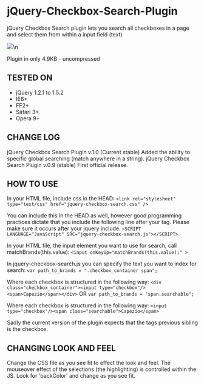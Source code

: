 jQuery-Checkbox-Search-Plugin
=============================

jQuery Checkbox Search plugin lets you search all checkboxes in a page and select them from within a input field (text)

<img src="http://www.waddleworks.com/images/searchbox-screenshot.gif"/>\n

Plugin in only 4.9KB - uncompressed

TESTED ON
---------
- jQuery 1.2.1 to 1.5.2
- IE6+
- FF2+
- Safari 3+
- Opera 9+

CHANGE LOG
----------
jQuery Checkbox Search Plugin v.1.0 (Current stable)
Added the ability to specific global searching (match anywhere in a string).
jQuery Checkbox Search Plugin v.0.9 (stable)
First official release.

HOW TO USE
----------
In your HTML file, include css in the HEAD:
`<link rel="stylesheet" type="text/css" href="jquery-checkbox-search.css" />`

You can include this in the HEAD as well, however good programming
practices dictate that you include the following line after your tag.
Please make sure it occurs after your jquery include.
`<SCRIPT LANGUAGE="JavaScript" SRC="jquery-checkbox-search.js"></SCRIPT>`

In your HTML file, the input element you want to use for search, call matchBrands(this.value):
`<input onKeyUp="matchBrands(this.value);" >`

In jquery-checkbox-search.js you can specify the text you want to index for search:
`var path_to_brands = ".checkbox_container span";`

Where each checkbox is structured in the following way:
`<div class="checkbox_container"><input type="checkbox"/><span>Capezio</span></div>`
OR
`var path_to_brands = "span.searchable";`

Where each checkbox is structured in the following way:
`<input type="checkbox"/><span class="searchable">Capezio</span>`

Sadly the current version of the plugin expects that the tags
previous sibling is the checkbox.

CHANGING LOOK AND FEEL
----------------------
Change the CSS file as you see fit to effect the look and feel.
The mouseover effect of the selections (the highlighting) is controlled within the JS.
Look for 'backColor' and change as you see fit.